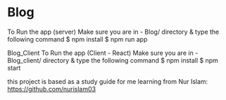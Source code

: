 # Blog
To Run the app (server)
Make sure you are in - Blog/ directory & type the following command
$ npm install
$ npm run app




Blog_Client
To Run the app (Client - React)
Make sure you are in - Blog_client/ directory & type the following command
$ npm install
$ npm start


this project is based as a study guide for me learning from  Nur Islam: https://github.com/nurislam03
